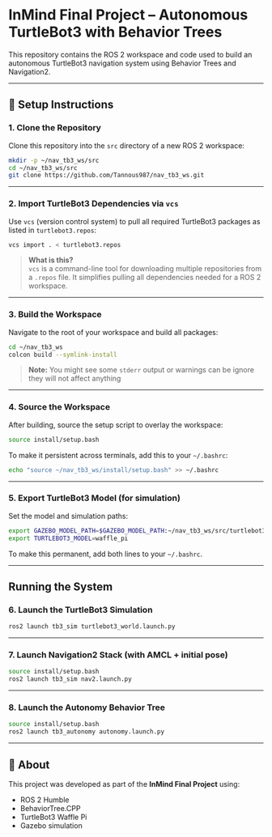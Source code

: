 # InMind Final Project – Autonomous TurtleBot3 with Behavior Trees

This repository contains the ROS 2 workspace and code used to build an autonomous TurtleBot3 navigation system using Behavior Trees and Navigation2.

---

## 🚀 Setup Instructions

### 1. Clone the Repository

Clone this repository into the `src` directory of a new ROS 2 workspace:

```bash
mkdir -p ~/nav_tb3_ws/src
cd ~/nav_tb3_ws/src
git clone https://github.com/Tannous987/nav_tb3_ws.git
```

---

### 2. Import TurtleBot3 Dependencies via `vcs`

Use `vcs` (version control system) to pull all required TurtleBot3 packages as listed in `turtlebot3.repos`:

```bash
vcs import . < turtlebot3.repos
```

> **What is this?**  
> `vcs` is a command-line tool for downloading multiple repositories from a `.repos` file. It simplifies pulling all dependencies needed for a ROS 2 workspace.

---

### 3. Build the Workspace

Navigate to the root of your workspace and build all packages:

```bash
cd ~/nav_tb3_ws
colcon build --symlink-install
```

>**Note:** You might see some `stderr` output or warnings can be ignore they will not affect anything

---

### 4. Source the Workspace

After building, source the setup script to overlay the workspace:

```bash
source install/setup.bash
```

To make it persistent across terminals, add this to your `~/.bashrc`:

```bash
echo "source ~/nav_tb3_ws/install/setup.bash" >> ~/.bashrc
```

---

### 5. Export TurtleBot3 Model (for simulation)

Set the model and simulation paths:

```bash
export GAZEBO_MODEL_PATH=$GAZEBO_MODEL_PATH:~/nav_tb3_ws/src/turtlebot3/turtlebot3_simulations/turtlebot3_gazebo/models
export TURTLEBOT3_MODEL=waffle_pi
```

To make this permanent, add both lines to your `~/.bashrc`.

---

## Running the System

### 6. Launch the TurtleBot3 Simulation

```bash
ros2 launch tb3_sim turtlebot3_world.launch.py
```

---

### 7. Launch Navigation2 Stack (with AMCL + initial pose)

```bash
source install/setup.bash
ros2 launch tb3_sim nav2.launch.py
```

---

### 8. Launch the Autonomy Behavior Tree

```bash
source install/setup.bash
ros2 launch tb3_autonomy autonomy.launch.py
```

---

## 🤖 About

This project was developed as part of the **InMind Final Project** using:
- ROS 2 Humble
- BehaviorTree.CPP
- TurtleBot3 Waffle Pi
- Gazebo simulation
